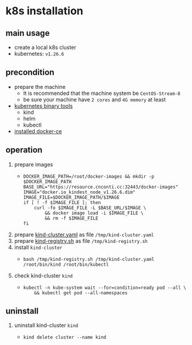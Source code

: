# k8s installation

## main usage
* create a local k8s cluster
* kubernetes: `v1.26.6`

## precondition
* prepare the machine
    + It is recommended that the machine system be `CentOS-Stream-8`
    + be sure your machine have `2 cores` and `4G memory` at least
* [kubernetes binary tools](binary_tools.md)
    + kind
    + helm
    + kubectl
* [installed docker-ce](/docker/docker/installation.md)

## operation
1. prepare images
    * ```shell
      DOCKER_IMAGE_PATH=/root/docker-images && mkdir -p $DOCKER_IMAGE_PATH
      BASE_URL="https://resource.cnconti.cc:32443/docker-images"
      IMAGE="docker.io_kindest_node_v1.26.6.dim"
      IMAGE_FILE=$DOCKER_IMAGE_PATH/$IMAGE
      if [ ! -f $IMAGE_FILE ]; then
          curl -fo $IMAGE_FILE -L $BASE_URL/$IMAGE \
              && docker image load -i $IMAGE_FILE \
              && rm -f $IMAGE_FILE
      fi
      ```
2. prepare [kind-cluster.yaml](resources/kind-cluster.yaml.md) as file `/tmp/kind-cluster.yaml`
3. prepare [kind-registry.sh](resources/kind-registry.sh.md) as file `/tmp/kind-registry.sh`
4. install `kind-cluster`
    * ```shell
      bash /tmp/kind-registry.sh /tmp/kind-cluster.yaml /root/bin/kind /root/bin/kubectl
      ```
5. check kind-cluster `kind`
    * ```shell
      kubectl -n kube-system wait --for=condition=ready pod --all \
          && kubectl get pod --all-namespaces
      ```

## uninstall
1. uninstall kind-cluster `kind`
    * ```shell
      kind delete cluster --name kind
      ```
